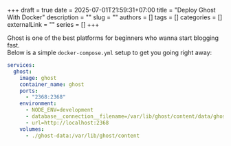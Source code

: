 +++
draft = true
date = 2025-07-01T21:59:31+07:00
title = "Deploy Ghost With Docker"
description = ""
slug = ""
authors = []
tags = []
categories = []
externalLink = ""
series = []
+++

Ghost is one of the best platforms for beginners who wanna start blogging fast.  
Below is a simple `docker-compose.yml` setup to get you going right away:

```yaml
services:
  ghost:
    image: ghost
    container_name: ghost
    ports:
      - "2368:2368"
    environment:
      - NODE_ENV=development
      - database__connection__filename=/var/lib/ghost/content/data/ghost.db
      - url=http://localhost:2368
    volumes:
      - ./ghost-data:/var/lib/ghost/content

```

